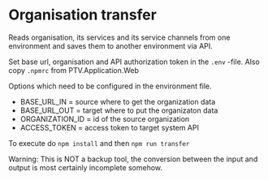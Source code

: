 # Organisation transfer

Reads organisation, its services and its service channels from one environment and saves them to another environment via API.

Set base url, organisation and API authorization token in the `.env` -file.
Also copy `.npmrc` from PTV.Application.Web

Options which need to be configured in the environment file.

* BASE_URL_IN = source where to get the organization data
* BASE_URL_OUT = target where to put the organizaton data
* ORGANIZATION_ID = id of the source organization
* ACCESS_TOKEN = access token to target system API

To execute do `npm install` and then `npm run transfer`

Warning: This is NOT a backup tool, the conversion between the input and output is most certainly incomplete somehow.

